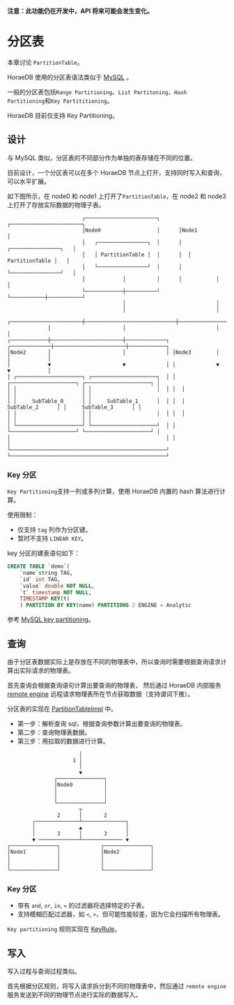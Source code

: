 **注意：此功能仍在开发中，API 将来可能会发生变化。**

# 分区表

本章讨论 `PartitionTable`。

HoraeDB 使用的分区表语法类似于 [MySQL](https://dev.mysql.com/doc/refman/8.0/en/partitioning-types.html) 。

一般的分区表包括`Range Partitioning`、`List Partitoning`、`Hash Partitioning`和`Key Partititioning`。

HoraeDB 目前仅支持 Key Partitioning。

## 设计

与 MySQL 类似，分区表的不同部分作为单独的表存储在不同的位置。

目前设计，一个分区表可以在多个 HoraeDB 节点上打开，支持同时写入和查询，可以水平扩展。

如下图所示，在 node0 和 node1 上打开了`PartitionTable`，在 node2 和 node3 上打开了存放实际数据的物理子表。

```
                        ┌───────────────────────┐      ┌───────────────────────┐
                        │Node0                  │      │Node1                  │
                        │   ┌────────────────┐  │      │  ┌────────────────┐   │
                        │   │ PartitionTable │  │      │  │ PartitionTable │   │
                        │   └────────────────┘  │      │  └────────────────┘   │
                        │            │          │      │           │           │
                        └────────────┼──────────┘      └───────────┼───────────┘
                                     │                             │
                                     │                             │
             ┌───────────────────────┼─────────────────────────────┼───────────────────────┐
             │                       │                             │                       │
┌────────────┼───────────────────────┼─────────────┐ ┌─────────────┼───────────────────────┼────────────┐
│Node2       │                       │             │ │Node3        │                       │            │
│            ▼                       ▼             │ │             ▼                       ▼            │
│ ┌─────────────────────┐ ┌─────────────────────┐  │ │  ┌─────────────────────┐ ┌─────────────────────┐ │
│ │                     │ │                     │  │ │  │                     │ │                     │ │
│ │     SubTable_0      │ │     SubTable_1      │  │ │  │     SubTable_2      │ │     SubTable_3      │ │
│ │                     │ │                     │  │ │  │                     │ │                     │ │
│ └─────────────────────┘ └─────────────────────┘  │ │  └─────────────────────┘ └─────────────────────┘ │
│                                                  │ │                                                  │
└──────────────────────────────────────────────────┘ └──────────────────────────────────────────────────┘
```

### Key 分区

`Key Partitioning`支持一列或多列计算，使用 HoraeDB 内置的 hash 算法进行计算。

使用限制：

- 仅支持 `tag` 列作为分区键。
- 暂时不支持 `LINEAR KEY`。

key 分区的建表语句如下：

```sql
CREATE TABLE `demo`(
    `name`string TAG,
    `id` int TAG,
    `value` double NOT NULL,
    `t` timestamp NOT NULL,
    TIMESTAMP KEY(t)
    ) PARTITION BY KEY(name) PARTITIONS 2 ENGINE = Analytic
```

参考 [MySQL key partitioning](https://dev.mysql.com/doc/refman/5.7/en/partitioning-key.html)。

## 查询

由于分区表数据实际上是存放在不同的物理表中，所以查询时需要根据查询请求计算出实际请求的物理表。

首先查询会根据查询语句计算出要查询的物理表， 然后通过 HoraeDB 内部服务 [remote engine](https://github.com/CeresDB/horaedb/blob/89dca646c627de3cee2133e8f3df96d89854c1a3/server/src/grpc/remote_engine_service/mod.rs) 远程请求物理表所在节点获取数据（支持谓词下推）。

分区表的实现在 [PartitionTableImpl](https://github.com/CeresDB/horaedb/blob/89dca646c627de3cee2133e8f3df96d89854c1a3/analytic_engine/src/table/partition.rs) 中。

- 第一步：解析查询 sql，根据查询参数计算出要查询的物理表。
- 第二步：查询物理表数据。
- 第三步：用拉取的数据进行计算。

```
                       │
                     1 │
                       │
                       ▼
               ┌───────────────┐
               │Node0          │
               │               │
               │               │
               └───────────────┘
                       ┬
                2      │       2
        ┌──────────────┴──────────────┐
        │              ▲              │
        │       3      │       3      │
        ▼ ─────────────┴───────────── ▼
┌───────────────┐             ┌───────────────┐
│Node1          │             │Node2          │
│               │             │               │
│               │             │               │
└───────────────┘             └───────────────┘
```

### Key 分区

- 带有 `and`, `or`, `in`, `=` 的过滤器将选择特定的子表。
- 支持模糊匹配过滤器，如 `<`, `>`，但可能性能较差，因为它会扫描所有物理表。

`Key partitioning` 规则实现在 [KeyRule](https://github.com/CeresDB/horaedb/blob/89dca646c627de3cee2133e8f3df96d89854c1a3/table_engine/src/partition/rule/key.rs)。

## 写入

写入过程与查询过程类似。

首先根据分区规则，将写入请求拆分到不同的物理表中，然后通过 `remote engine` 服务发送到不同的物理节点进行实际的数据写入。

